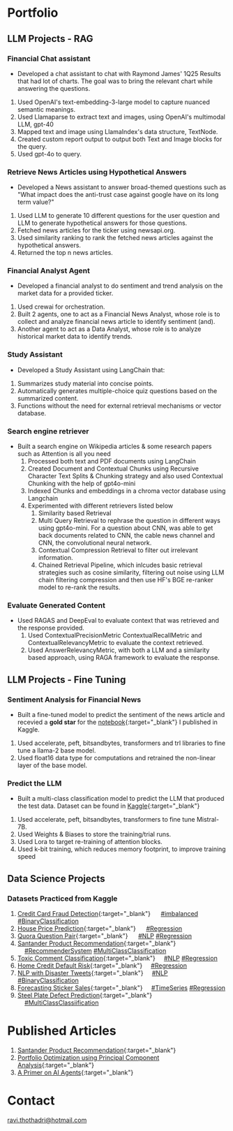<!-- https://rthothad01.github.io/portfolio/ -->
# Portfolio

## LLM Projects - RAG

### Financial Chat assistant
- Developed a chat assistant to chat with Raymond James' 1Q25 Results that had lot of charts. The goal was to bring the relevant chart while answering the questions.
1. Used OpenAI's text-embedding-3-large model to capture nuanced semantic meanings.
2. Used Llamaparse to extract text and images, using OpenAI's multimodal LLM, gpt-40
3. Mapped text and image using LlamaIndex's data structure, TextNode.
4. Created custom report output to output both Text and Image blocks for the query.
5. Used gpt-4o to query.

### Retrieve News Articles using Hypothetical Answers
- Developed a News assistant to answer broad-themed questions such as "What impact does the anti-trust case against google have on its long term value?"
1. Used LLM to generate 10 different questions for the user question and LLM to generate hypothetical answers for those questions.
2. Fetched news articles for the ticker using newsapi.org.
3. Used similarity ranking to rank the fetched news articles against the hypothetical answers.
4. Returned the top n news articles.

### Financial Analyst Agent
- Developed a financial analyst to do sentiment and trend analysis on the market data for a provided ticker.
1. Used crewai for orchestration.
2. Built 2 agents, one to act as a Financial News Analyst, whose role is to collect and analyze financial news article to identify sentiment (and).
3. Another agent to act as a Data Analyst, whose role is to analyze historical market data to identify trends.

### Study Assistant
- Developed a Study Assistant using LangChain that:
1. Summarizes study material into concise points.
2. Automatically generates multiple-choice quiz questions based on the summarized content.
3. Functions without the need for external retrieval mechanisms or vector database.


### Search engine retriever
- Built a search engine on Wikipedia articles & some research papers such as Attention is all you need
	1. Processed both text and PDF documents using LangChain
	2. Created Document and Contextual Chunks using Recursive Character Text Splits & Chunking strategy and also used Contextual Chunking with the help of gpt4o-mini
	3. Indexed Chunks and embeddings in a chroma vector database using Langchain
	4. Experimented with different retrievers listed below
		1. Similarity based Retrieval
		2. Multi Query Retrieval to rephrase the question in different ways using gpt4o-mini. For a question about CNN, was able to get back documents related to CNN, the cable news channel and CNN, the convolutional neural network.
		3. Contextual Compression Retrieval to filter out irrelevant information.
		4. Chained Retrieval Pipeline, which inlcudes basic retrieval strategies such as cosine similarity, filtering out noise using LLM chain filtering compression and then use HF's BGE re-ranker model to re-rank the results.

### Evaluate Generated Content
- Used RAGAS and DeepEval to evaluate context that was retrieved and the response provided.
	1. Used ContextualPrecisionMetric ContextualRecallMetric and ContextualRelevancyMetric to evaluate the context retrieved.
	2. Used AnswerRelevancyMetric, with both a LLM and a similarity based approach, using RAGA framework to evaluate the response.
	
## LLM Projects - Fine Tuning

### Sentiment Analysis for Financial News
- Built a fine-tuned model to predict the sentiment of the news article and recevied a **gold star** for the [notebook](https://www.kaggle.com/code/ravitee/sentiment-analysis-on-financial-news-using-llama2/notebook){:target="_blank"} I published in Kaggle.
1. Used accelerate, peft, bitsandbytes, transformers and trl libraries to fine tune a llama-2 base model.
2. Used float16 data type for computations and retrained the non-linear layer of the base model.

### Predict the LLM
- Built a multi-class classification model to predict the LLM that produced the test data. Dataset can be found in [Kaggle](https://www.kaggle.com/competitions/h2oai-predict-the-llm){:target="_blank"}
1. Used accelerate, peft, bitsandbytes, transformers to fine tune Mistral-7B.
2. Used Weights & Biases to store the training/trial runs.
3. Used Lora to target re-training of attention blocks.
4. Used k-bit training, which reduces memory footprint, to improve training speed


## Data Science Projects

### Datasets Practiced from Kaggle
1. [Credit Card Fraud Detection](https://www.kaggle.com/datasets/mlg-ulb/creditcardfraud){:target="_blank"} &nbsp;&nbsp;&nbsp;&nbsp; 	[#imbalanced]() [#BinaryClassification]()
2. [House Price Prediction](https://www.kaggle.com/competitions/house-prices-advanced-regression-techniques){:target="_blank"} &nbsp;&nbsp;&nbsp;&nbsp;	[#Regression]()
3. [Quora Question Pair](https://www.kaggle.com/competitions/quora-question-pairs){:target="_blank"} &nbsp;&nbsp;&nbsp;&nbsp; [#NLP]() [#Regression]()
4. [Santander Product Recommendation](https://www.kaggle.com/c/santander-product-recommendation){:target="_blank"} &nbsp;&nbsp;&nbsp;&nbsp;[#RecommenderSystem]() [#MultiClassClassification]()
5. [Toxic Comment Classification](https://www.kaggle.com/competitions/jigsaw-multilingual-toxic-comment-classification/overview){:target="_blank"} &nbsp;&nbsp;&nbsp;&nbsp;[#NLP]() [#Regression]()
6. [Home Credit Default Risk](https://www.kaggle.com/competitions/home-credit-default-risk){:target="_blank"} &nbsp;&nbsp;&nbsp;&nbsp;[#Regression]()
7. [NLP with Disaster Tweets](https://www.kaggle.com/competitions/nlp-getting-started){:target="_blank"} &nbsp;&nbsp;&nbsp;&nbsp;[#NLP]() [#BinaryClassification]()
8. [Forecasting Sticker Sales](https://www.kaggle.com/competitions/playground-series-s5e1){:target="_blank"} &nbsp;&nbsp;&nbsp;&nbsp;[#TimeSeries]() [#Regression]()
9. [Steel Plate Defect Prediction](https://www.kaggle.com/competitions/playground-series-s4e3){:target="_blank"} &nbsp;&nbsp;&nbsp;&nbsp;[#MultiClassClassiification]()

# Published Articles
1. [Santander Product Recommendation](https://medium.com/@ravitee/santander-product-recommendation-ee4122d15072){:target="_blank"}
2. [Portfolio Optimization using Principal Component Analysis](https://medium.com/@ravitee/portfolio-optimization-using-principal-component-analysis-923f102a8a47){:target="_blank"}
3. [A Primer on AI Agents](https://medium.com/@ravitee/a-primer-about-ai-agents-1e34f6dc7a4d){:target="_blank"}

# Contact
ravi.thothadri@hotmail.com